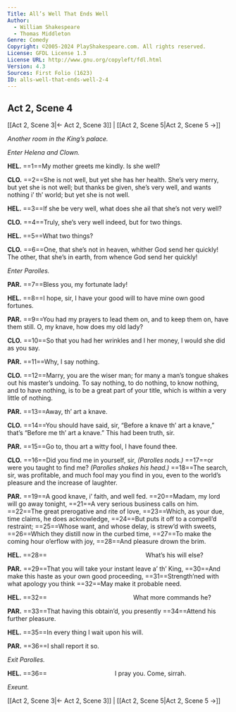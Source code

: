 ```yaml
---
Title: All’s Well That Ends Well
Author: 
  - William Shakespeare
  - Thomas Middleton
Genre: Comedy
Copyright: ©2005-2024 PlayShakespeare.com. All rights reserved.
License: GFDL License 1.3
License URL: http://www.gnu.org/copyleft/fdl.html
Version: 4.3
Sources: First Folio (1623)
ID: alls-well-that-ends-well-2-4
---
```


## Act 2, Scene 4
[[Act 2, Scene 3|← Act 2, Scene 3]] | [[Act 2, Scene 5|Act 2, Scene 5 →]]

*Another room in the King’s palace.*

*Enter Helena and Clown.*

**HEL.**
==1==My mother greets me kindly. Is she well?

**CLO.**
==2==She is not well, but yet she has her health. She’s very merry, but yet she is not well; but thanks be given, she’s very well, and wants nothing i’ th’ world; but yet she is not well.

**HEL.**
==3==If she be very well, what does she ail that she’s not very well?

**CLO.**
==4==Truly, she’s very well indeed, but for two things.

**HEL.**
==5==What two things?

**CLO.**
==6==One, that she’s not in heaven, whither God send her quickly! The other, that she’s in earth, from whence God send her quickly!

*Enter Parolles.*

**PAR.**
==7==Bless you, my fortunate lady!

**HEL.**
==8==I hope, sir, I have your good will to have mine own good fortunes.

**PAR.**
==9==You had my prayers to lead them on, and to keep them on, have them still. O, my knave, how does my old lady?

**CLO.**
==10==So that you had her wrinkles and I her money, I would she did as you say.

**PAR.**
==11==Why, I say nothing.

**CLO.**
==12==Marry, you are the wiser man; for many a man’s tongue shakes out his master’s undoing. To say nothing, to do nothing, to know nothing, and to have nothing, is to be a great part of your title, which is within a very little of nothing.

**PAR.**
==13==Away, th’ art a knave.

**CLO.**
==14==You should have said, sir, “Before a knave th’ art a knave,” that’s “Before me th’ art a knave.” This had been truth, sir.

**PAR.**
==15==Go to, thou art a witty fool, I have found thee.

**CLO.**
==16==Did you find me in yourself, sir,
*(Parolles nods.)*
==17==or were you taught to find me?
*(Parolles shakes his head.)*
==18==The search, sir, was profitable, and much fool may you find in you, even to the world’s pleasure and the increase of laughter.

**PAR.**
==19==A good knave, i’ faith, and well fed.
==20==Madam, my lord will go away tonight,
==21==A very serious business calls on him.
==22==The great prerogative and rite of love,
==23==Which, as your due, time claims, he does acknowledge,
==24==But puts it off to a compell’d restraint;
==25==Whose want, and whose delay, is strew’d with sweets,
==26==Which they distill now in the curbed time,
==27==To make the coming hour o’erflow with joy,
==28==And pleasure drown the brim.

**HEL.**
==28==                What’s his will else?

**PAR.**
==29==That you will take your instant leave a’ th’ King,
==30==And make this haste as your own good proceeding,
==31==Strength’ned with what apology you think
==32==May make it probable need.

**HEL.**
==32==              What more commands he?

**PAR.**
==33==That having this obtain’d, you presently
==34==Attend his further pleasure.

**HEL.**
==35==In every thing I wait upon his will.

**PAR.**
==36==I shall report it so.

*Exit Parolles.*

**HEL.**
==36==           I pray you. Come, sirrah.

*Exeunt.*

[[Act 2, Scene 3|← Act 2, Scene 3]] | [[Act 2, Scene 5|Act 2, Scene 5 →]]